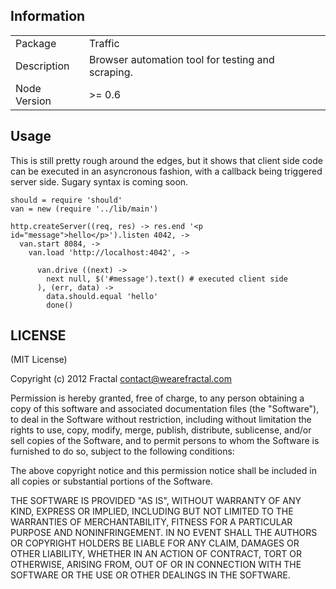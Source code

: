 ## Information

<table>
<tr>
<td>Package</td><td>Traffic</td>
</tr>
<tr>
<td>Description</td>
<td>Browser automation tool for testing and scraping.</td>
</tr>
<tr>
<td>Node Version</td>
<td>>= 0.6</td>
</tr>
</table>

## Usage

This is still pretty rough around the edges, but it shows that client side code can be executed in an asyncronous fashion, with a callback being triggered server side.  Sugary syntax is coming soon.

```coffee-script
should = require 'should'
van = new (require '../lib/main')

http.createServer((req, res) -> res.end '<p id="message">hello</p>').listen 4042, ->
  van.start 8084, ->
    van.load 'http://localhost:4042', ->

      van.drive ((next) ->
        next null, $('#message').text() # executed client side
      ), (err, data) ->
        data.should.equal 'hello'
        done()
```

## LICENSE

(MIT License)

Copyright (c) 2012 Fractal <contact@wearefractal.com>

Permission is hereby granted, free of charge, to any person obtaining
a copy of this software and associated documentation files (the
"Software"), to deal in the Software without restriction, including
without limitation the rights to use, copy, modify, merge, publish,
distribute, sublicense, and/or sell copies of the Software, and to
permit persons to whom the Software is furnished to do so, subject to
the following conditions:

The above copyright notice and this permission notice shall be
included in all copies or substantial portions of the Software.

THE SOFTWARE IS PROVIDED "AS IS", WITHOUT WARRANTY OF ANY KIND,
EXPRESS OR IMPLIED, INCLUDING BUT NOT LIMITED TO THE WARRANTIES OF
MERCHANTABILITY, FITNESS FOR A PARTICULAR PURPOSE AND
NONINFRINGEMENT. IN NO EVENT SHALL THE AUTHORS OR COPYRIGHT HOLDERS BE
LIABLE FOR ANY CLAIM, DAMAGES OR OTHER LIABILITY, WHETHER IN AN ACTION
OF CONTRACT, TORT OR OTHERWISE, ARISING FROM, OUT OF OR IN CONNECTION
WITH THE SOFTWARE OR THE USE OR OTHER DEALINGS IN THE SOFTWARE.
